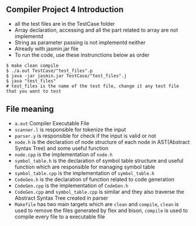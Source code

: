 ## Compiler Project 4 Introduction
* all the test files are in the TestCase folder
* Array declaration, accessing and all the part related to array are not implementd
* String as parameter passing is not implementd neither
* Already with jasmin.jar file
* To run the code, use these instrunctions below as order
```shell=
$ make clean compile
$ ./a.out TestCase/"test_files".p
$ java -jar jasmin.jar TestCase/"test_files".j
$ java "test_files"
# test_files is the name of the test file, change it any test file that you want to test
```
## File meaning
* `a.out` Compiler Executable File
* `scanner.l` is responsible for tokenize the input
* `parser.y` is responsible for check if the input is valid or not
* `node.h` is the declaration of node structure of each node in AST(Abstract Syntax Tree) and some useful function
* `node.cpp` is the implementation of `node.h`
* `symbol_table.h` is the declaration of symbol table structure and useful function which are responsible for managing symbol table
* `symbol_table.cpp` is the implementation of `symbol_table.h`
* `CodeGen.h` is the declaration of function related to code generation
* `CodeGen.cpp` is the implementation of `CodeGen.h`
* `CodeGen.cpp` and `symbol_table.cpp` is similar and they also traverse the Abstract Syntax Tree created in parser
* `Makefile` has two main targets which are `clean` and `compile`, `clean` is used to remove the files generated by flex and bison, `compile` is used to compile every file to a executable file